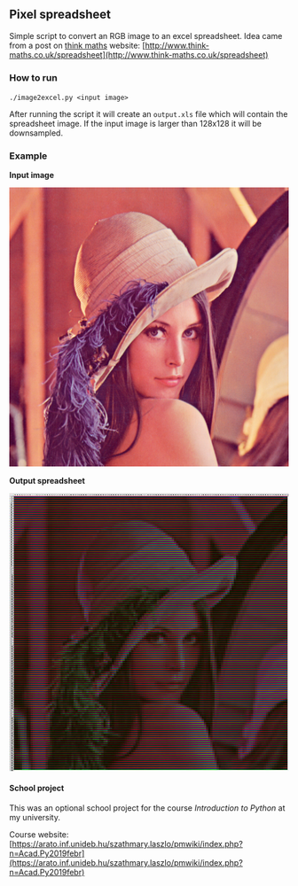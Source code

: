 ## Pixel spreadsheet

Simple script to convert an RGB image to an excel spreadsheet. Idea came from a post on [think maths](http://www.think-maths.co.uk/) website: [http://www.think-maths.co.uk/spreadsheet](http://www.think-maths.co.uk/spreadsheet)

### How to run

`./image2excel.py <input image>`

After running the script it will create an `output.xls` file which will contain the spreadsheet image. If the input image is larger than 128x128 it will be downsampled.

### Example

**Input image**

![](./lena.png)

**Output spreadsheet**

![](./lenaexcel.JPG)

#### School project

This was an optional school project for the course *Introduction to Python* at my university.

Course website: 
[https://arato.inf.unideb.hu/szathmary.laszlo/pmwiki/index.php?n=Acad.Py2019febr](https://arato.inf.unideb.hu/szathmary.laszlo/pmwiki/index.php?n=Acad.Py2019febr)


